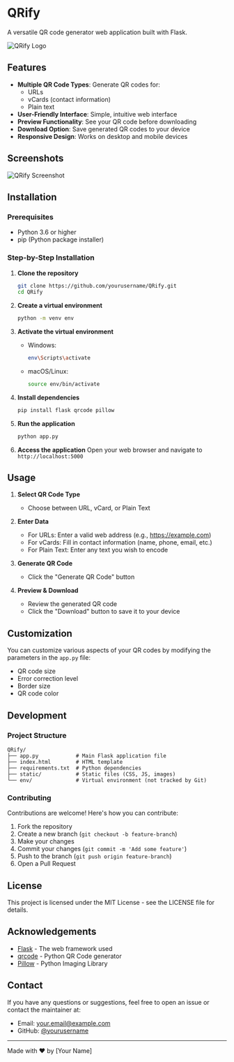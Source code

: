 # QRify

A versatile QR code generator web application built with Flask.

![QRify Logo](https://via.placeholder.com/150?text=QRify)

## Features

- **Multiple QR Code Types**: Generate QR codes for:
  - URLs
  - vCards (contact information)
  - Plain text
- **User-Friendly Interface**: Simple, intuitive web interface
- **Preview Functionality**: See your QR code before downloading
- **Download Option**: Save generated QR codes to your device
- **Responsive Design**: Works on desktop and mobile devices

## Screenshots

![QRify Screenshot](https://via.placeholder.com/800x450?text=QRify+Screenshot)

## Installation

### Prerequisites

- Python 3.6 or higher
- pip (Python package installer)

### Step-by-Step Installation

1. **Clone the repository**
   ```bash
   git clone https://github.com/yourusername/QRify.git
   cd QRify
   ```

2. **Create a virtual environment**
   ```bash
   python -m venv env
   ```

3. **Activate the virtual environment**
   - Windows:
     ```bash
     env\Scripts\activate
     ```
   - macOS/Linux:
     ```bash
     source env/bin/activate
     ```

4. **Install dependencies**
   ```bash
   pip install flask qrcode pillow
   ```

5. **Run the application**
   ```bash
   python app.py
   ```

6. **Access the application**
   Open your web browser and navigate to `http://localhost:5000`

## Usage

1. **Select QR Code Type**
   - Choose between URL, vCard, or Plain Text

2. **Enter Data**
   - For URLs: Enter a valid web address (e.g., https://example.com)
   - For vCards: Fill in contact information (name, phone, email, etc.)
   - For Plain Text: Enter any text you wish to encode

3. **Generate QR Code**
   - Click the "Generate QR Code" button

4. **Preview & Download**
   - Review the generated QR code
   - Click the "Download" button to save it to your device

## Customization

You can customize various aspects of your QR codes by modifying the parameters in the `app.py` file:

- QR code size
- Error correction level
- Border size
- QR code color

## Development

### Project Structure

```
QRify/
├── app.py            # Main Flask application file
├── index.html        # HTML template
├── requirements.txt  # Python dependencies
├── static/           # Static files (CSS, JS, images)
└── env/              # Virtual environment (not tracked by Git)
```

### Contributing

Contributions are welcome! Here's how you can contribute:

1. Fork the repository
2. Create a new branch (`git checkout -b feature-branch`)
3. Make your changes
4. Commit your changes (`git commit -m 'Add some feature'`)
5. Push to the branch (`git push origin feature-branch`)
6. Open a Pull Request

## License

This project is licensed under the MIT License - see the LICENSE file for details.

## Acknowledgements

- [Flask](https://flask.palletsprojects.com/) - The web framework used
- [qrcode](https://github.com/lincolnloop/python-qrcode) - Python QR Code generator
- [Pillow](https://python-pillow.org/) - Python Imaging Library

## Contact

If you have any questions or suggestions, feel free to open an issue or contact the maintainer at:
- Email: your.email@example.com
- GitHub: [@yourusername](https://github.com/yourusername)

---

Made with ❤️ by [Your Name]

